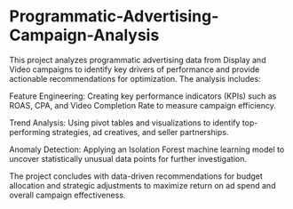 # Programmatic-Advertising-Campaign-Analysis
This project analyzes programmatic advertising data from Display and Video campaigns to identify key drivers of performance and provide actionable recommendations for optimization. The analysis includes:

Feature Engineering: Creating key performance indicators (KPIs) such as ROAS, CPA, and Video Completion Rate to measure campaign efficiency.

Trend Analysis: Using pivot tables and visualizations to identify top-performing strategies, ad creatives, and seller partnerships.

Anomaly Detection: Applying an Isolation Forest machine learning model to uncover statistically unusual data points for further investigation.

The project concludes with data-driven recommendations for budget allocation and strategic adjustments to maximize return on ad spend and overall campaign effectiveness.
